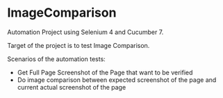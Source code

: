 # ImageComparison

Automation Project using Selenium 4 and Cucumber 7.

Target of the project is to test Image Comparison.

Scenarios of the automation tests:
- Get Full Page Screenshot of the Page that want to be verified
- Do image comparison between expected screenshot of the page and current actual screenshot of the page
